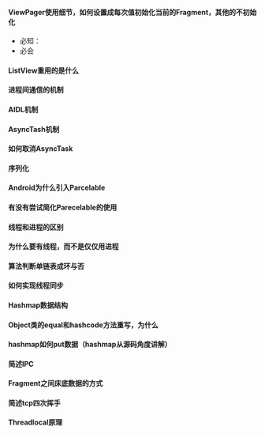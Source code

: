 #### ViewPager使用细节，如何设置成每次值初始化当前的Fragment，其他的不初始化
+ 必知：
+ 必会
#### ListView重用的是什么
#### 进程间通信的机制
#### AIDL机制
#### AsyncTash机制
#### 如何取消AsyncTask
#### 序列化
#### Android为什么引入Parcelable
#### 有没有尝试简化Parecelable的使用
#### 线程和进程的区别
#### 为什么要有线程，而不是仅仅用进程
#### 算法判断单链表成环与否
#### 如何实现线程同步
#### Hashmap数据结构
#### Object类的equal和hashcode方法重写，为什么
#### hashmap如何put数据（hashmap从源码角度讲解）
#### 简述IPC
#### Fragment之间床底数据的方式
#### 简述tcp四次挥手
#### Threadlocal原理